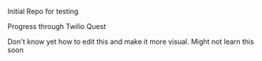 Initial Repo for testing

Progress through Twilio Quest

Don't know yet how to edit this and make it more visual. Might not learn this soon
